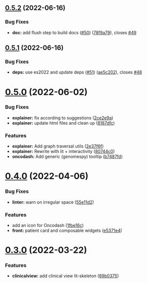 ## [0.5.2](https://github.com/oncodash/oncodash/compare/v0.5.1...v0.5.2) (2022-06-16)


### Bug Fixes

* **doc:** add flush step to build docs ([#50](https://github.com/oncodash/oncodash/issues/50)) ([78f9a79](https://github.com/oncodash/oncodash/commit/78f9a79f74b9e22eb18e4949f0fd9da98a379fdf)), closes [#49](https://github.com/oncodash/oncodash/issues/49)



## [0.5.1](https://github.com/oncodash/oncodash/compare/v0.5.0...v0.5.1) (2022-06-16)


### Bug Fixes

* **deps:** use es2022 and update deps ([#51](https://github.com/oncodash/oncodash/issues/51)) ([ae5c202](https://github.com/oncodash/oncodash/commit/ae5c202f000f815bb38253eb99709b5a45f0d697)), closes [#48](https://github.com/oncodash/oncodash/issues/48)



# [0.5.0](https://github.com/oncodash/oncodash/compare/v0.4.0...v0.5.0) (2022-06-02)


### Bug Fixes

* **explainer:** fix according to suggestions ([2ce2e9a](https://github.com/oncodash/oncodash/commit/2ce2e9aace284d95c1f5a1a28971729b87dead9a))
* **explainer:** update html files and clean up ([8187dfc](https://github.com/oncodash/oncodash/commit/8187dfc2d5c3bb7576e94499383b57ee59c5ffd6))


### Features

* **explainer:** Add graph traversal utils ([2e37f6f](https://github.com/oncodash/oncodash/commit/2e37f6f3113f7ae5839eb406cdf44fcd61bfff93))
* **explainer:** Rewrite with lit + interactivity ([80744c0](https://github.com/oncodash/oncodash/commit/80744c091bb41a7d44d22e20a43509abd32d4dd4))
* **oncodash:** Add generic (genomespy) tooltip ([b7487fd](https://github.com/oncodash/oncodash/commit/b7487fd1a7c50d6c0b345c7c544ce4e04694c06b))



# [0.4.0](https://github.com/oncodash/oncodash/compare/v0.3.0...v0.4.0) (2022-04-06)


### Bug Fixes

* **linter:** warn on irregular space ([55e11d2](https://github.com/oncodash/oncodash/commit/55e11d23819c0924f145dadf1640ea969815d113))


### Features

* add an icon for Oncodash ([1fbe16c](https://github.com/oncodash/oncodash/commit/1fbe16cf2761f9cf73286155eab50c7b50118a93))
* **front:** patient card and composable widgets ([e5371e4](https://github.com/oncodash/oncodash/commit/e5371e468380d1b2a25f43cfcd4041dfd31506b2))



# [0.3.0](https://github.com/oncodash/oncodash/compare/v0.2.1...v0.3.0) (2022-03-22)


### Features

* **clinicalview:** add clinical view lit-skeleton ([69b0375](https://github.com/oncodash/oncodash/commit/69b03750f0bbadb2bc4347af16f32dcb2c1168de))



